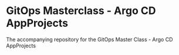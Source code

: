 # GitOps Masterclass - Argo CD AppProjects
The accompanying repository for the GitOps Master Class - Argo CD AppProjects 

